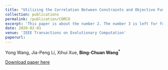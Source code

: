 ```yaml
---
title: "Utilizing the Correlation Between Constraints and Objective Function for Constrained Evolutionary Optimization"
collection: publications
permalink: /publication/CORCO
excerpt: 'This paper is about the number 2. The number 3 is left for future work.'
date: 2020-02-01
venue: 'IEEE Transactions on Evolutionary Computation'
paperurl: 
---
```

Yong Wang, Jia-Peng Li, Xihui Xue, __Bing-Chuan Wang<sup>\*</sup>__

[Download paper here](http://academicpages.github.io/files/paper2.pdf)
